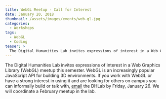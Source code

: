 ```yaml
---
title: WebGL Meetup - Call for Interest
date: January 20, 2018
thumbnail: /assets/images/events/web-gl.jpg
categories:
  - Workshops
tags:
  - WebGL
  - Coding
teaser: >
  The Digital Humanities Lab invites expressions of interest in a Web Graphics Library (WebGL) meetup this semester. 
---
```


The Digital Humanities Lab invites expressions of interest in a Web Graphics Library (WebGL) meetup this semester. WebGL is an increasingly popular JavaScript API for building 3D environments. If you work with WebGL or have a strong interest in using it and are looking for others on campus you can informally build or talk with, [email](mailto:dhlab@yale.edu?subject=Web%20GL) the DHLab by Friday, January 26. We will coordinate a February meetup in the lab. 